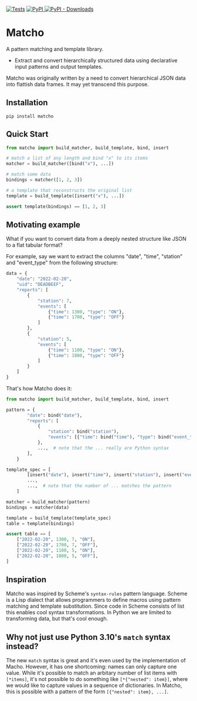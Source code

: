 [![Tests](https://github.com/mbillingr/matcho/actions/workflows/python-tests.yml/badge.svg)](https://github.com/mbillingr/matcho/actions/workflows/python-tests.yml)
[
    ![PyPI](https://img.shields.io/pypi/v/matcho?label=pypi%20version&logo=pypi)
    ![PyPI - Downloads](https://img.shields.io/pypi/dm/matcho?label=pypi%20downloads&logo=pypi)
](https://pypi.org/project/matcho/)


# Matcho
A pattern matching and template library.

- Extract and convert hierarchically structured data using declarative input patterns and output templates.

Matcho was originally written by a need to convert hierarchical
JSON data into flattish data frames. It may yet transcend this purpose.

## Installation

```
pip install matcho
```

## Quick Start

```python
from matcho import build_matcher, build_template, bind, insert

# match a list of any length and bind "x" to its items
matcher = build_matcher([bind("x"), ...])

# match some data
bindings = matcher([1, 2, 3])

# a template that reconstructs the original list
template = build_template([insert("x"), ...])

assert template(bindings) == [1, 2, 3]
```

## Motivating example
What if you want to convert data from a deeply nested structure like JSON
to a flat tabular format?

For example, say we want to extract the columns "date", "time", "station" and 
"event_type" from the following structure:
```python
data = {
    "date": "2022-02-20",
    "uid": "DEADBEEF",
    "reports": [
        {
            "station": 7,
            "events": [
                {"time": 1300, "type": "ON"},
                {"time": 1700, "type": "OFF"}
            ]
        },
        {
            "station": 5,
            "events": [
                {"time": 1100, "type": "ON"},
                {"time": 1800, "type": "OFF"}
            ]
        }
    ]
}
```

That's how Matcho does it:

```python
from matcho import build_matcher, build_template, bind, insert

pattern = {
        "date": bind("date"),
        "reports": [
            {
                "station": bind("station"),
                "events": [{"time": bind("time"), "type": bind("event_type")}, ...],
            },
            ...,  # note that the ... really are Python syntax
        ],
    }

template_spec = [
        [insert("date"), insert("time"), insert("station"), insert("event_type")],
        ...,
        ...,  # note that the number of ... matches the pattern
    ]

matcher = build_matcher(pattern)
bindings = matcher(data)

template = build_template(template_spec)
table = template(bindings)

assert table == [
    ["2022-02-20", 1300, 7, "ON"],
    ["2022-02-20", 1700, 7, "OFF"],
    ["2022-02-20", 1100, 5, "ON"],
    ["2022-02-20", 1800, 5, "OFF"],
]
```

## Inspiration
Matcho was inspired by Scheme's `syntax-rules` pattern language. Scheme is a 
Lisp dialect that allows programmers to define macros using pattern matching and
template substitution. Since code in Scheme consists of list this enables cool
syntax transformations. In Python we are limited to transforming data, but 
that's cool enough.

## Why not just use Python 3.10's `match` syntax instead?
The new `match` syntax is great and it's even used by the implementation of
Macho. However, it has one shortcoming: names can only capture one value. While
it's possible to match an arbitary number of list items with `[*items]`, it's
not possible to do something like `[*{"nested": item}]`, where we would like
to capture values in a sequence of dictionaries. In Matcho, this is  possible
with a pattern of the form `[{"nested": item}, ...]`.
